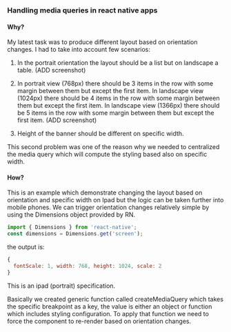 ### Handling media queries in react native apps

#### Why?

My latest task was to produce different layout based on orientation changes. I had to take into account few scenarios:

1. In the portrait orientation the layout should be a list but on landscape a table. (ADD screenshot)

2. In portrait view (768px) there should be 3 items in the row with some margin between them but except the first item.
  In landscape view (1024px) there should be 4 items in the row with some margin between them but except the first item.
  In landscape view (1366px) there should be 5 items in the row with some margin between them but except the first item.
  (ADD screenshot)
3. Height of the banner should be different on specific width.

This second problem was one of the reason why we needed to centralized the media query which will compute the styling based also on specific width.


#### How?

This is an example which demonstrate changing the layout based on orientation and specific width on Ipad but the logic can be taken further into mobile phones. We can trigger orientation changes relatively simple by using the Dimensions object provided by RN.

```js
import { Dimensions } from 'react-native';
const dimensions = Dimensions.get('screen');
```

the output is:

```js
{
  fontScale: 1, width: 768, height: 1024, scale: 2
}
```

This is an ipad (portrait) specification.

Basically we created generic function called createMediaQuery which takes the specific breakpoint as a key, the value is either an object or function which includes styling configuration. To apply that function we need to force the component to re-render based on orientation changes.
